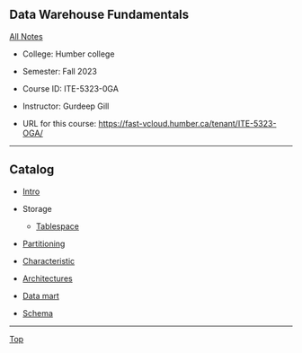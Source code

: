 ## Data Warehouse Fundamentals

[All Notes](../../index.md)

- College: Humber college
- Semester: Fall 2023
- Course ID: ITE-5323-0GA
- Instructor: Gurdeep Gill

- URL for this course:
  https://fast-vcloud.humber.ca/tenant/ITE-5323-OGA/

---

## Catalog

- [Intro](./intro.md)

- Storage
  - [Tablespace](./storage/storage.md)

- [Partitioning](./partitioning/partitioning.md)
- [Characteristic](./characteristic/characteristic.md)
- [Architectures](./architecture/architecture.md)
- [Data mart](./data_mart/data_mart.md)

- [Schema](./schema/schema.md)

---

[Top](#project-management)
